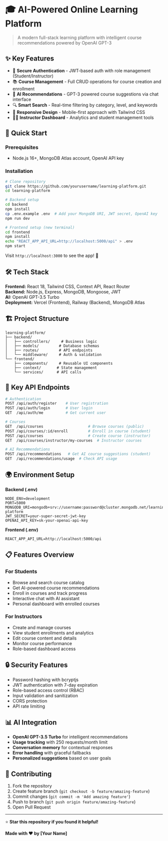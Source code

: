 # 🎓 AI-Powered Online Learning Platform

> A modern full-stack learning platform with intelligent course recommendations powered by OpenAI GPT-3

## ✨ Key Features

- 🔐 **Secure Authentication** - JWT-based auth with role management (Student/Instructor)
- 📚 **Course Management** - Full CRUD operations for course creation and enrollment  
- 🤖 **AI Recommendations** - GPT-3 powered course suggestions via chat interface
- 🔍 **Smart Search** - Real-time filtering by category, level, and keywords
- 📱 **Responsive Design** - Mobile-first approach with Tailwind CSS
- 👨‍🏫 **Instructor Dashboard** - Analytics and student management tools

## 🚀 Quick Start

### Prerequisites
- Node.js 16+, MongoDB Atlas account, OpenAI API key

### Installation
```bash
# Clone repository
git clone https://github.com/yourusername/learning-platform.git
cd learning-platform

# Backend setup
cd backend
npm install
cp .env.example .env  # Add your MongoDB URI, JWT secret, OpenAI key
npm run dev

# Frontend setup (new terminal)
cd frontend  
npm install
echo "REACT_APP_API_URL=http://localhost:5000/api" > .env
npm start
```

Visit `http://localhost:3000` to see the app! 🎉

## 🛠️ Tech Stack

**Frontend:** React 18, Tailwind CSS, Context API, React Router  
**Backend:** Node.js, Express, MongoDB, Mongoose, JWT  
**AI:** OpenAI GPT-3.5 Turbo  
**Deployment:** Vercel (Frontend), Railway (Backend), MongoDB Atlas


## 🏗️ Project Structure

```
learning-platform/
├── backend/
│   ├── controllers/     # Business logic
│   ├── models/         # Database schemas  
│   ├── routes/         # API endpoints
│   └── middleware/     # Auth & validation
└── frontend/
    ├── components/     # Reusable UI components
    ├── context/       # State management
    └── services/      # API calls
```

## 🔑 Key API Endpoints

```bash
# Authentication
POST /api/auth/register    # User registration
POST /api/auth/login       # User login
GET  /api/auth/me          # Get current user

# Courses  
GET  /api/courses                    # Browse courses (public)
POST /api/courses/:id/enroll         # Enroll in course (student)
POST /api/courses                    # Create course (instructor)
GET  /api/courses/instructor/my-courses  # Instructor courses

# AI Recommendations
POST /api/recommendations   # Get AI course suggestions (student)
GET  /api/recommendations/usage  # Check API usage
```

## 🌍 Environment Setup

**Backend (.env)**
```env
NODE_ENV=development
PORT=5000
MONGODB_URI=mongodb+srv://username:password@cluster.mongodb.net/learning-platform
JWT_SECRET=your-super-secret-jwt-key
OPENAI_API_KEY=sk-your-openai-api-key
```

**Frontend (.env)**
```env
REACT_APP_API_URL=http://localhost:5000/api
```


## 📋 Features Overview

### For Students
- Browse and search course catalog
- Get AI-powered course recommendations
- Enroll in courses and track progress
- Interactive chat with AI assistant
- Personal dashboard with enrolled courses

### For Instructors
- Create and manage courses
- View student enrollments and analytics
- Edit course content and details
- Monitor course performance
- Role-based dashboard access

## 🔒 Security Features

- Password hashing with bcryptjs
- JWT authentication with 7-day expiration
- Role-based access control (RBAC)
- Input validation and sanitization
- CORS protection
- API rate limiting

## 📊 AI Integration

- **OpenAI GPT-3.5 Turbo** for intelligent recommendations
- **Usage tracking** with 250 requests/month limit
- **Conversation memory** for contextual responses
- **Error handling** with graceful fallbacks
- **Personalized suggestions** based on user goals

## 🤝 Contributing

1. Fork the repository
2. Create feature branch (`git checkout -b feature/amazing-feature`)
3. Commit changes (`git commit -m 'Add amazing feature'`)
4. Push to branch (`git push origin feature/amazing-feature`)
5. Open Pull Request


---

⭐ **Star this repository if you found it helpful!**

**Made with ❤️ by [Your Name]**
